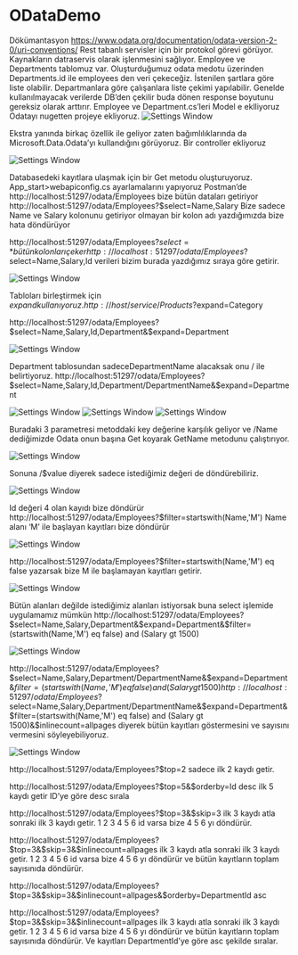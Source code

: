 # ODataDemo
Dökümantasyon 
https://www.odata.org/documentation/odata-version-2-0/uri-conventions/
Rest tabanlı servisler için bir protokol görevi görüyor. Kaynakların datraservis olarak işlenmesini sağlıyor. 
Employee ve Departments tablomuz var.
Oluşturduğumuz odata medotu üzerinden Departments.id ile employees den veri çekeceğiz. İstenilen şartlara göre liste olabilir. 
Departmanlara göre çalışanlara liste çekimi yapılabilir.
Genelde kullanılmayacak verilerde DB’den çekilir buda dönen response boyutunu gereksiz olarak arttırır.
Employee ve Department.cs’leri Model e eklliyoruz
Odatayı nugetten projeye ekliyoruz.
 ![Settings Window](https://github.com/asimkilic/ODataDemo/blob/master/ODataDemo/photos/1.jpg)
 
Ekstra yanında birkaç özellik ile geliyor zaten bağımlılıklarında da Microsoft.Data.Odata’yı kullandığını görüyoruz.
Bir controller ekliyoruz

![Settings Window](https://github.com/asimkilic/ODataDemo/blob/master/ODataDemo/photos/2.jpg)

Databasedeki kayıtlara ulaşmak için bir Get metodu oluşturuyoruz. 
App_start>webapiconfig.cs ayarlamalarını yapıyoruz
Postman’de
http://localhost:51297/odata/Employees  bize bütün dataları getiriyor
http://localhost:51297/odata/Employees?$select=Name,Salary  Bize sadece Name ve Salary kolonunu getiriyor
olmayan bir kolon adı yazdığımızda bize hata döndürüyor
 
http://localhost:51297/odata/Employees?$select=*  bütün kolonları çeker
http://localhost:51297/odata/Employees?$select=Name,Salary,Id  verileri bizim burada yazdığımız sıraya göre getirir.

![Settings Window](https://github.com/asimkilic/ODataDemo/blob/master/ODataDemo/photos/3.jpg)

Tabloları birleştirmek için $expand kullanıyoruz.
http://host/service/Products?$expand=Category 


http://localhost:51297/odata/Employees?$select=Name,Salary,Id,Department&$expand=Department

![Settings Window](https://github.com/asimkilic/ODataDemo/blob/master/ODataDemo/photos/4.jpg)

Department tablosundan sadeceDepartmentName alacaksak onu / ile belirtiyoruz.
http://localhost:51297/odata/Employees?$select=Name,Salary,Id,Department/DepartmentName&$expand=Department

![Settings Window](https://github.com/asimkilic/ODataDemo/blob/master/ODataDemo/photos/5.jpg)
![Settings Window](https://github.com/asimkilic/ODataDemo/blob/master/ODataDemo/photos/6.jpg)
![Settings Window](https://github.com/asimkilic/ODataDemo/blob/master/ODataDemo/photos/7.jpg)
 
 
Buradaki 3 parametresi metoddaki key değerine karşılık geliyor ve /Name dediğimizde Odata  onun başına Get koyarak GetName metodunu çalıştırıyor. 

![Settings Window](https://github.com/asimkilic/ODataDemo/blob/master/ODataDemo/photos/8.jpg)

Sonuna /$value diyerek sadece istediğimiz değeri de döndürebiliriz.

![Settings Window](https://github.com/asimkilic/ODataDemo/blob/master/ODataDemo/photos/9.jpg)
 
Id değeri 4 olan kayıdı bize döndürür
http://localhost:51297/odata/Employees?$filter=startswith(Name,'M')
Name alanı ‘M’ ile başlayan kayıtları  bize döndürür
 
![Settings Window](https://github.com/asimkilic/ODataDemo/blob/master/ODataDemo/photos/10.jpg)
 
http://localhost:51297/odata/Employees?$filter=startswith(Name,'M') eq false
yazarsak bize M ile başlamayan kayıtları getirir.

![Settings Window](https://github.com/asimkilic/ODataDemo/blob/master/ODataDemo/photos/11.jpg)
  
Bütün alanları değilde istediğimiz alanları istiyorsak buna select işlemide uygulamamız mümkün
http://localhost:51297/odata/Employees?$select=Name,Salary,Department&$expand=Department&$filter=(startswith(Name,'M') eq false) and (Salary gt 1500)  

![Settings Window](https://github.com/asimkilic/ODataDemo/blob/master/ODataDemo/photos/12.jpg)

http://localhost:51297/odata/Employees?$select=Name,Salary,Department/DepartmentName&$expand=Department&$filter=(startswith(Name,'M') eq false) and (Salary gt 1500)
http://localhost:51297/odata/Employees?$select=Name,Salary,Department/DepartmentName&$expand=Department&$filter=(startswith(Name,'M') eq false) and (Salary gt 1500)&$inlinecount=allpages
diyerek bütün kayıtları göstermesini ve sayısını vermesini söyleyebiliyoruz. 

![Settings Window](https://github.com/asimkilic/ODataDemo/blob/master/ODataDemo/photos/13.jpg)

http://localhost:51297/odata/Employees?$top=2  sadece ilk 2 kaydı getir.

http://localhost:51297/odata/Employees?$top=5&$orderby=Id desc  ilk 5 kaydı getir ID’ye göre desc sırala

http://localhost:51297/odata/Employees?$top=3&$skip=3  ilk 3 kaydı atla sonraki ilk 3 kaydı getir. 1 2 3 4 5 6 id varsa bize 4 5 6 yı döndürür.

http://localhost:51297/odata/Employees?$top=3&$skip=3&$inlinecount=allpages   ilk 3 kaydı atla sonraki ilk 3 kaydı getir. 1 2 3 4 5 6 id varsa bize 4 5 6 yı döndürür ve bütün kayıtların toplam sayısınıda döndürür.

http://localhost:51297/odata/Employees?$top=3&$skip=3&$inlinecount=allpages&$orderby=DepartmentId asc

http://localhost:51297/odata/Employees?$top=3&$skip=3&$inlinecount=allpages   ilk 3 kaydı atla sonraki ilk 3 kaydı getir. 1 2 3 4 5 6 id varsa bize 4 5 6 yı döndürür ve bütün kayıtların toplam sayısınıda döndürür. Ve kayıtları DepartmentId’ye göre asc şekilde sıralar.



